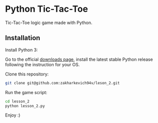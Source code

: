 # Python Tic-Tac-Toe

Tic-Tac-Toe logic game made with Python.

## Installation

Install Python 3:

Go to the official [downloads page](https://www.python.org/downloads/), install the latest stable Python release following the instruction for your OS.

Clone this repository:

```bash
git clone git@github.com:zakharkevich94v/leson_2.git
```
 
Run the game script:

```bash
cd lesson_2
python lesson_2.py
```

Enjoy :)
